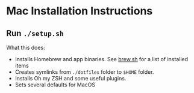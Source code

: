 # Mac Installation Instructions

## Run `./setup.sh`

What this does:

* Installs Homebrew and app binaries. See [brew.sh](./brew.sh) for a list of installed items
* Creates symlinks from `./dotfiles` folder to `$HOME` folder.
* Installs Oh my ZSH and some useful plugins.
* Sets several defaults for MacOS
